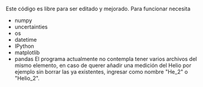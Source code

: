 Este código es libre para ser editado y mejorado.
Para funcionar necesita 
- numpy 
- uncertainties 
- os 
- datetime 
- IPython
- matplotlib
- pandas
El programa actualmente no contempla tener varios archivos del mismo elemento, en caso de querer añadir una medición del Helio por ejemplo sin borrar las ya existentes, ingresar como nombre "He_2" o "Helio_2".

